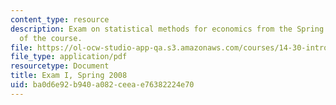 ```yaml
---
content_type: resource
description: Exam on statistical methods for economics from the Spring 2008 version
  of the course.
file: https://ol-ocw-studio-app-qa.s3.amazonaws.com/courses/14-30-introduction-to-statistical-methods-in-economics-spring-2009/ba0d6e92b940a082ceeae76382224e70_MIT14_30s09_exam01_08.pdf
file_type: application/pdf
resourcetype: Document
title: Exam I, Spring 2008
uid: ba0d6e92-b940-a082-ceea-e76382224e70
---
```

